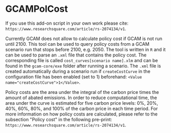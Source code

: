 # GCAMPolCost
If you use this add-on script in your own work please cite: `https://www.researchsquare.com/article/rs-2074134/v1`.

Currently GCAM does not allow to calculate policy cost if GCAM is not run until 2100. This tool can be used to query policy costs from a GCAM scenario run that stops before 2100, e.g. 2050. The tool is written in `R` and it can be used to parse an `.xml` file that contains the policy cost. The corresponding file is called `cost_curves[scenario name].xlm` and can be found in the `gcam-core/exe` folder after running a scenario. The `.xml` file is created automatically during a scenario run if `createCostCurve` in the configuration file has been enabled (set to 1) beforehand: `<Value name="createCostCurve">1</Value>`. 

Policy costs are the area under the integral of the carbon price times the amount of abated emissions. In order to reduce computational time, the area under the curve is estimated for five carbon price levels: 0%, 20%, 40%, 60%, 80%, and 100% of the carbon price in each time period. For more information on how policy costs are calculated, please refer to the subsection "Policy cost" in the following pre-print: `https://www.researchsquare.com/article/rs-2074134/v1`.

